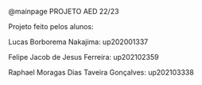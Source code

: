 @mainpage PROJETO AED 22/23

Projeto feito pelos alunos:

Lucas Borborema Nakajima: up202001337

Felipe Jacob de Jesus Ferreira: up202102359

Raphael Moragas Dias Taveira Gonçalves: up202103338